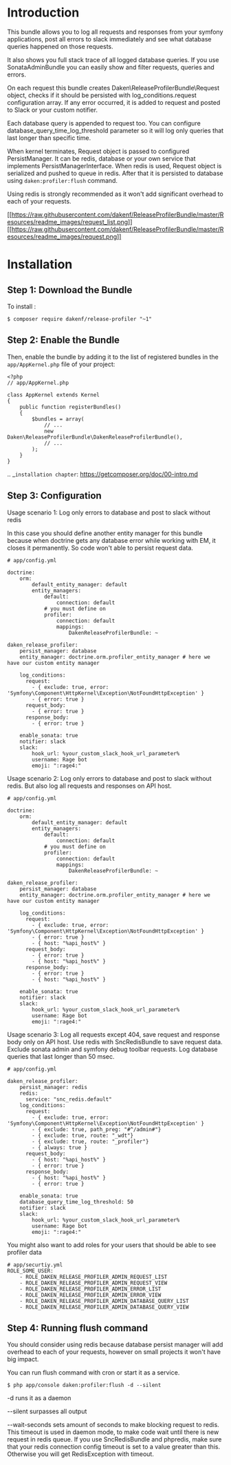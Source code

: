 Introduction
============

This bundle allows you to log all requests and responses from your symfony applications, post all errors to slack 
immediately and see what database queries happened on those requests.

It also shows you full stack trace of all logged database queries. If you use SonataAdminBundle you can easily show
 and filter requests, queries and errors.

On each request this bundle creates Daken\ReleaseProfilerBundle\Request object, checks if it should be persisted with
log_conditions.request configuration array. If any error occurred, it is added to request and posted to Slack or your 
custom notifier.

Each database query is appended to request too. You can configure database_query_time_log_threshold parameter so
it will log only queries that last longer than specific time.

When kernel terminates, Request object is passed to configured PersistManager. It can be redis, database or your own 
service that implements PersistManagerInterface. When redis is used, Request object is serialized and pushed to queue 
in redis. After that it is persisted to database using `daken:profiler:flush` command.

Using redis is strongly recommended as it won't add significant overhead to each of your requests.

[[https://raw.githubusercontent.com/dakenf/ReleaseProfilerBundle/master/Resources/readme_images/request_list.png]]
[[https://raw.githubusercontent.com/dakenf/ReleaseProfilerBundle/master/Resources/readme_images/request.png]]

Installation
============

Step 1: Download the Bundle
---------------------------

To install :

    $ composer require dakenf/release-profiler "~1"


Step 2: Enable the Bundle
-------------------------

Then, enable the bundle by adding it to the list of registered bundles
in the ``app/AppKernel.php`` file of your project:

    <?php
    // app/AppKernel.php

    class AppKernel extends Kernel
    {
        public function registerBundles()
        {
            $bundles = array(
                // ...
                new Daken\ReleaseProfilerBundle\DakenReleaseProfilerBundle(),
                // ...
            );
        }
    }

.. _`installation chapter`: https://getcomposer.org/doc/00-intro.md

Step 3: Configuration
-------------------------
Usage scenario 1: 
Log only errors to database and post to slack without redis

In this case you should define another entity manager for this bundle because when doctrine gets any database error
 while working with EM, it closes it permanently. So code won't able to persist request data.

    # app/config.yml
    
    doctrine:
        orm:
            default_entity_manager: default
            entity_managers:
                default:
                    connection: default
                # you must define on
                profiler:
                    connection: default
                    mappings:
                        DakenReleaseProfilerBundle: ~
    
    daken_release_profiler:
        persist_manager: database
        entity_manager: doctrine.orm.profiler_entity_manager # here we have our custom entity manager
        
        log_conditions:
          request:
            - { exclude: true, error: 'Symfony\Component\HttpKernel\Exception\NotFoundHttpException' }
            - { error: true }
          request_body:
            - { error: true }
          response_body:
            - { error: true }
    
        enable_sonata: true
        notifier: slack
        slack:
            hook_url: %your_custom_slack_hook_url_parameter%
            username: Rage bot
            emoji: ":rage4:"

Usage scenario 2: 
Log only errors to database and post to slack without redis. But also log all requests and responses on API host.

    # app/config.yml
    
    doctrine:
        orm:
            default_entity_manager: default
            entity_managers:
                default:
                    connection: default
                # you must define on
                profiler:
                    connection: default
                    mappings:
                        DakenReleaseProfilerBundle: ~
    
    daken_release_profiler:
        persist_manager: database
        entity_manager: doctrine.orm.profiler_entity_manager # here we have our custom entity manager
        
        log_conditions:
          request:
            - { exclude: true, error: 'Symfony\Component\HttpKernel\Exception\NotFoundHttpException' }
            - { error: true }
            - { host: "%api_host%" }
          request_body:
            - { error: true }
            - { host: "%api_host%" }
          response_body:
            - { error: true }
            - { host: "%api_host%" }
    
        enable_sonata: true
        notifier: slack
        slack:
            hook_url: %your_custom_slack_hook_url_parameter%
            username: Rage bot
            emoji: ":rage4:"

Usage scenario 3:
Log all requests except 404, save request and response body only on API host. Use redis with SncRedisBundle 
to save request data. Exclude sonata admin and symfony debug toolbar requests. 
Log database queries that last longer than 50 msec.

    # app/config.yml

    daken_release_profiler:
        persist_manager: redis
        redis:
          service: "snc_redis.default"
        log_conditions:
          request:
            - { exclude: true, error: 'Symfony\Component\HttpKernel\Exception\NotFoundHttpException' }
            - { exclude: true, path_preg: "#^/admin#"}
            - { exclude: true, route: "_wdt"}
            - { exclude: true, route: "_profiler"}
            - { always: true }
          request_body:
            - { host: "%api_host%" }
            - { error: true }
          response_body:
            - { host: "%api_host%" }
            - { error: true }
    
        enable_sonata: true
        database_query_time_log_threshold: 50
        notifier: slack
        slack:
            hook_url: %your_custom_slack_hook_url_parameter%
            username: Rage bot
            emoji: ":rage4:"
    
You might also want to add roles for your users that should be able to see profiler data

    # app/securtiy.yml
    ROLE_SOME_USER:
        - ROLE_DAKEN_RELEASE_PROFILER_ADMIN_REQUEST_LIST
        - ROLE_DAKEN_RELEASE_PROFILER_ADMIN_REQUEST_VIEW
        - ROLE_DAKEN_RELEASE_PROFILER_ADMIN_ERROR_LIST
        - ROLE_DAKEN_RELEASE_PROFILER_ADMIN_ERROR_VIEW
        - ROLE_DAKEN_RELEASE_PROFILER_ADMIN_DATABASE_QUERY_LIST
        - ROLE_DAKEN_RELEASE_PROFILER_ADMIN_DATABASE_QUERY_VIEW
        
Step 4: Running flush command
------------------------------

You should consider using redis because database persist manager will add overhead to each of your requests, 
however on small projects it won't have big impact.

You can run flush command with cron or start it as a service.

    $ php app/console daken:profiler:flush -d --silent

-d runs it as a daemon

--silent surpasses all output

--wait-seconds sets amount of seconds to make blocking request to redis. This timeout is used in daemon mode, to make 
code wait until there is new request in redis queue. If you use SncRedisBundle and phpredis, make sure that your redis connection config timeout is set 
to a value greater than this. Otherwise you will get RedisException with timeout.


